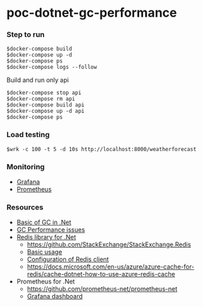 # poc-dotnet-gc-performance

### Step to run
```
$docker-compose build
$docker-compose up -d
$docker-compose ps
$docker-compose logs --follow
```

Build and run only api
```
$docker-compose stop api
$docker-compose rm api
$docker-compose build api
$docker-compose up -d api
$docker-compose ps
```

### Load testing 
```
$wrk -c 100 -t 5 -d 10s http://localhost:8000/weatherforecast
```

### Monitoring 
* [Grafana](http://localhost:3000/)
* [Prometheus](http://localhost:9090/)


### Resources
* [Basic of GC in .Net](https://docs.microsoft.com/en-us/dotnet/standard/garbage-collection/fundamentals)
* [GC Performance issues](https://docs.microsoft.com/en-us/dotnet/standard/garbage-collection/performance)
* [Redis library for .Net](https://docs.redis.com/latest/rs/references/client_references/client_csharp/)
   * https://github.com/StackExchange/StackExchange.Redis
   * [Basic usage](https://stackexchange.github.io/StackExchange.Redis/Basics)
   * [Configuration of Redis client](https://stackexchange.github.io/StackExchange.Redis/Configuration.html)
   * https://docs.microsoft.com/en-us/azure/azure-cache-for-redis/cache-dotnet-how-to-use-azure-redis-cache
* Prometheus for .Net
   * https://github.com/prometheus-net/prometheus-net
   * [Grafana dashboard](https://github.com/prometheus-net/grafana-dashboards)
